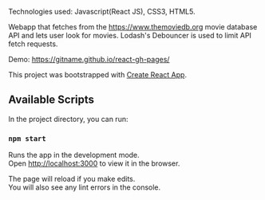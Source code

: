 Technologies used: Javascript(React JS), CSS3, HTML5.

Webapp that fetches from the https://www.themoviedb.org movie database API and lets user look for movies. Lodash's Debouncer is used to limit API fetch requests.

Demo: https://gitname.github.io/react-gh-pages/

This project was bootstrapped with [Create React App](https://github.com/facebook/create-react-app).

## Available Scripts

In the project directory, you can run:

### `npm start`

Runs the app in the development mode.<br>
Open [http://localhost:3000](http://localhost:3000) to view it in the browser.

The page will reload if you make edits.<br>
You will also see any lint errors in the console.


